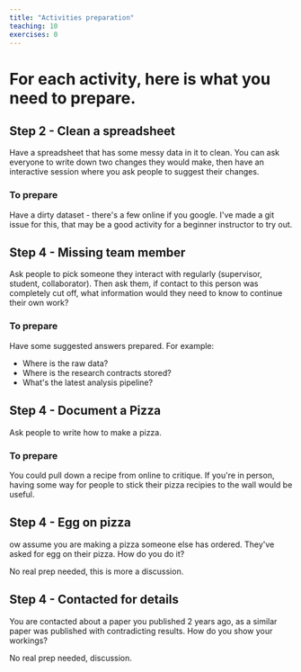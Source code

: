 ```yaml
---
title: "Activities preparation"
teaching: 10
exercises: 0
---
```



# For each activity, here is what you need to prepare. 


## Step 2 - Clean a spreadsheet

Have a spreadsheet that has some messy data in it to clean. You can ask everyone to write down two changes they would make, then have an interactive session where you ask people to suggest their changes.

### To prepare

Have a dirty dataset - there's a few online if you google. I've made a git issue for this, that may be a good activity for a beginner instructor to try out.


## Step 4 - Missing team member

Ask people to pick someone they interact with regularly (supervisor, student, collaborator). Then ask them, if contact to this person was completely cut off, what information would they need to know to continue their own work?

### To prepare

Have some suggested answers prepared. For example:
- Where is the raw data?
- Where is the research contracts stored?
- What's the latest analysis pipeline?


## Step 4 - Document a Pizza

Ask people to write how to make a pizza.

### To prepare

You could pull down a recipe from online to critique. If you're in person, having some way for people to stick their pizza recipies to the wall would be useful.

## Step 4 - Egg on pizza

ow assume you are making a pizza someone else has ordered. They've asked for egg on their pizza. How do you do it?

No real prep needed, this is more a discussion.

## Step 4 - Contacted for details

You are contacted about a paper you published 2 years ago, as a similar paper was published with contradicting results.
How do you show your workings?


No real prep needed, discussion.




